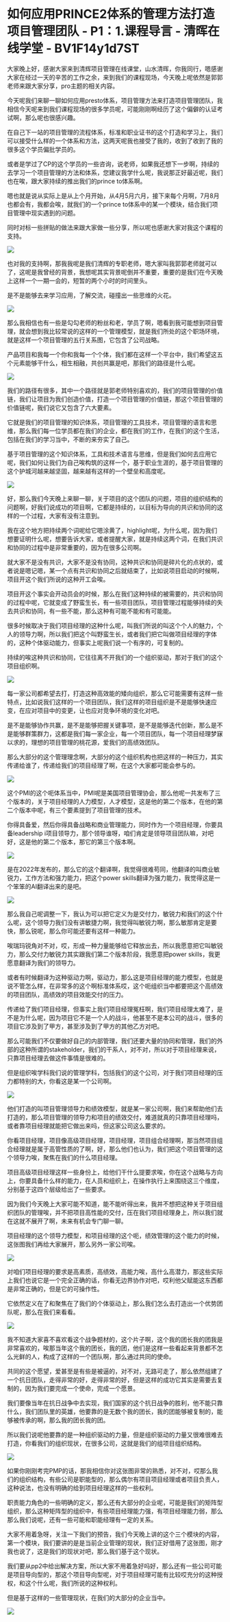 # 如何应用PRINCE2体系的管理方法打造项目管理团队 - P1：1.课程导言 - 清晖在线学堂 - BV1F14y1d7ST

大家晚上好，感谢大家来到清辉项目管理在线课堂，山水清晖，你我同行，嗯感谢大家在经过一天的辛苦的工作之余，来到我们的课程现场，今天晚上呢依然是郭郭老师来跟大家分享，pro主题的相关内容。

今天呢我们来聊一聊如何应用presto体系，项目管理方法来打造项目管理团队，我相信今天呢来到我们课程现场的很多学员呢，可能刚刚啊经历了这个偏僻的认证考试啊，那么呢也很感兴趣。

在自己下一站的项目管理的流程体系，标准和职业证书的这个打造和学习上，我们可以接受什么样的一个体系和方法，这两天呢我也接受了我的，收到了收到了我的很多这个学员偏批学员的。

或者是学过了CP的这个学员的一些咨询，说老师，如果我还想下一步啊，持续的去学习一个项目管理的方法和体系，您建议我学什么呢，我说那正好最近呢，我们也在唉，跟大家持续的推出我们的prince to体系啊。

嗯也就是说从实际上是从上个月开始，从4月5月六月，接下来每个月啊，7月8月也都会有，我都会唉，就我们的一个prince to体系中的某一个模块，结合我们项目管理中现实遇到的问题。

同时对标一些拼贴的做法来跟大家做一些分享，所以呢也感谢大家对我这个课程的支持。

![](img/8614d628b36e009ab9baf5b297b70f87_1.png)

也对我的支持啊，那我我呢是我们清辉的专职老师，嗯大家叫我郭郭老师就可以了，这呢是我曾经的背景，我想呢其实背景呢倒并不重要，重要的是我们在今天晚上这样一个一期一会的，短暂的两个小时的时间里头。

是不是能够去来学习应用，了解交流，碰撞出一些思维的火花。

![](img/8614d628b36e009ab9baf5b297b70f87_3.png)

那么我相信也有一些是勾勾老师的粉丝和老，学员了啊，嗯看到我可能想到项目管理，就会想到我比较常说的这样的一个管理模型，就是我们所处的这个职场环境，就是这样一个项目管理的五行关系图，它包含了公司战略。

产品项目和我每一个你和我每一个个体，我们都在这样一个平台中，我们希望这五个元素能够干什么，相生相融，共创共赢是吧，那我们的路径是什么呢。



![](img/8614d628b36e009ab9baf5b297b70f87_5.png)

我们的路径有很多，其中一个路径就是郭老师特别喜欢的，我们的项目管理的价值链，我们让项目为我们创造价值，打造一个项目管理的价值链，那这个项目管理的价值链呢，我们说它又包含了六大要素。

它就是我们的项目管理的知识体系，项目管理的工具技术，项目管理的语言和思维，那么我们每一位学员都在我们的企业，都在我们的工作，在我们的这个生活，包括在我们的学习当中，不断的来夯实了自己。

基于项目管理的这个知识体系，工具和技术语言与思维，但是我们如何去应用它呢，我们如何让我们为自己唉构筑的这样一个，基于职业生涯的，基于项目管理的这个护城河越来越坚固，越来越有这样的一个壁垒和高度呢。



![](img/8614d628b36e009ab9baf5b297b70f87_7.png)

好，那么我们今天晚上来聊一聊，关于项目的这个团队的问题，项目的组织结构的问题啊，好我们说成功的项目啊，它都是持续的，以目标为导向的共识和协同的这样的一个过程，大家有没有注意到。

我在这个地方把持续两个词呢给它嗯涂黄了，highlight呢，为什么呢，因为我们想要证明什么呢，想要告诉大家，或者提醒大家，就是持续这两个词，在我们共识和协同的过程中是非常重要的，因为在很多公司啊。

就大家不是没有共识，大家不是没有协同，这种共识和协同是碎片化的点状的，或者说是嗯记嗯，某一个点有共识和协同之后就结束了，比如说项目启动的时候啊，项目开这个我们所说的这种开工会唉。

项目开这个事实会开动员会的时候，那么在我们这种持续的被需要的，共识和协同的过程中呢，它就变成了野蛮生长，有一些项目团队，项目管理过程能够持续的失去共识和协同，有一些不能，那么这种有可能不能和有可能能。

很多时候取决于我们项目经理的这种什么呢，叫我们所说的叫这个个人的魅力，个人的领导力啊，所以我们把这个叫野蛮生长，或者我们把它叫做项目经理的字体的，这种个体驱动能力，但事实上呢我们说一个有序的，可复制的。

持续的唉这种共识和协同，它往往离不开我们的一个组织驱动，那对于我们的这个项目组织啊。

![](img/8614d628b36e009ab9baf5b297b70f87_9.png)

每一家公司都希望去打，打造这种高效能的矮向组织，那么它可能需要有这样一些特点，比如说我们这样的一个项目团队，我们这样的项目组织是不是能够快速应变，在应对项目中的变更，让也应对竞争环境的变化对吧。

是不是能够协作共赢，是不是能够把握关键事项，是不是能够迭代创新，那么是不是能够群策群力，这都是我们每一家企业，每一个项目团队，每一个项目经理梦寐以求的，理想的项目管理的桃花源，爱我们的高绩效团队。

那么大部分的这个管理理念啊，大部分的这个组织机构也把这样的一种压力，其实传递给谁了，传递给我们的项目经理了啊，在这个大家都可能会参与的。



![](img/8614d628b36e009ab9baf5b297b70f87_11.png)

这个PMI的这个呃体系当中，PMI呢是美国项目管理协会，那么他呢一共发布了三个版本的，关于项目经理的人力模型，人才模型，这是他的第二个版本，在他的第二个版本中呢，有三个要素提到了项目管理的技术。

你得具备爱，然后你得具备战略和商业管理能力，同时作为一个项目经理，你要具备leadership i项目领导力，那个领导谁呀，咱们肯定是领导项目团队嘛，对吧好，这是他的第二个版本，那它的第三个版本啊。



![](img/8614d628b36e009ab9baf5b297b70f87_13.png)

是在2022年发布的，那么它的这个翻译啊，我觉得很难苟同，他翻译的叫商业敏锐力，工作方法和强力能力，把这个power skills翻译为强力能力，我觉得这是一个笨笨的AI翻译出来的是吧。



![](img/8614d628b36e009ab9baf5b297b70f87_15.png)

那么我自己呢调整一下，我认为可以把它定义为是交付力，敏锐力和我们的这个什么呢，这个领导力我们没有讲敏捷力啊，我觉得叫敏锐力啊，那么敏那肯定是要快，那么锐呢，那么你可能还要有这样一种能力。

唉瑞玛锐角对不对，哎，形成一种力量能够给它释放出去，所以我愿意把它叫敏锐力，那么交付力敏锐力其实跟我们第二个版本阶段，我愿意把power skills，我更愿意翻译为我们的领导力。

或者有时候翻译为这种驱动力啊，驱动力，那么这是项目经理的能力模型，也就是说不管怎么样，在非常多的这个啊标准体系哎，这个呃组织当中都要把这个高绩效的项目团队，高绩效的项目效能交付的压力。

传递给了我们项目经理，但事实上我们项目经理冤枉啊，我们项目经理太难了，是不是为什么呢，因为项目它不是一个人的战斗，他甚至不是本公司的战斗，很多的项目它涉及到了甲方，甚至涉及到了甲方的其他乙方对吧。

那么可能我们不仅要做好自己的内部管理，我们还要大量的协同和管理，我们的外部的这种所谓的stakeholder，我们的干系人，对不对，所以对于项目经理来说，只靠项目经理去做这件事情是很难的。

但是组织唉学科我们说的管理学科，包括我们的这个公司，对于我们项目经理的压力都特别的大，你看这是某一个公司啊。



![](img/8614d628b36e009ab9baf5b297b70f87_17.png)

他们打造的叫项目管理领导力和绩效模型，就是某一家公司啊，我们来帮助他们去打造的，那么项目管理的领导力和项目的绩效交付，难道就真的只靠项目经理吗，或者靠项目经理就能把它做出来吗，但这家公司这么要求的。

你看项目经理，项目像高级项目经理，项目经理，项目组合经理啊，那当然项目组合经理就是属于高管性质的了啊，好，那么他们也认为，我们把这个项目管理的这个领导力唉，聚焦在我们的什么项目经理。

项目高级项目经理这样一些身份上，给他们干什么提要求唉，你在这个战略与方向上，你要具备什么样的能力，在人员和组织上，在操作执行上来围绕这三个维度，分别基于这四个层级给出了一些要求。

因为我们今天晚上大家可能不知道，能不能听得出来，我并不想把这种关于项目组织团队的管理唉，并不把项目高性能的交付，压在我们项目经理身上，所以我们就在这就不展开了啊，未来有机会专门聊一聊。

项目经理的这个领导力模型，和项目经理的这个呃，绩效管理的这个能力的时候，这张图我们再给大家展开，那么另外一家公司唉。



![](img/8614d628b36e009ab9baf5b297b70f87_19.png)

对咱们项目经理的要求是高素质，高绩效，高能力唉，高什么高潜力，那这些实际上我们也说它是一个完全正确的话，你看无边界协作对吧，哎利他父赋能这东西都是非常正确的，但是它的可操作性。

它依然定义在了和聚焦在了我们的个体驱动上，那么我们怎么去打造出一个优势团队呢，那么在我们来看看。

![](img/8614d628b36e009ab9baf5b297b70f87_21.png)

我不知道大家喜不喜欢看这个战争题材的，这个片子啊，这个我的团长我的团我是非常喜欢的，唉那当年这个我的团长，我的团，他们是这样一些看起来背景都不怎么光鲜的人，构成了这样的一个团队啊，那么通过共同的使命。

共同的这个愿望，爱甚至是有些是被逼的，对不对，无路可走了，那么依然组建了一个抗日团队，走得非常的好，走得非常的好，但是这样的成功它其实是需要去复制的，因为我们要完成一个使命，完成一个愿景。

我们要像当年在抗日战争中去实现，我们国家的这个抗日战争的胜利，他不能只靠什么，我们团队里的英雄，他要靠的是无数个我的团长，我的团能够被复制的，能够被传承的啊，那么我的团长我的团。

所以我们说呢他要靠的是一种组织驱动的力量，但是组织驱动的力量又很难很难去打造，你看我们的组织现状，在很多公司，这就是我们的组项目组织结构。



![](img/8614d628b36e009ab9baf5b297b70f87_23.png)

如果你刚刚考完PMP的话，那我相信你对这张图非常的熟悉，对不对，哎那么我们的组织结构，有些公司是职能型的，那么偶尔有项目项目经理或者项目负责人，这种说法，也没有明确的给到项目经理这样的一些权利。

职责能力角色的一些明确的定义，那么还有大部分的企业呢，可能是我们的矩阵型组织，那么这种矩阵型的组织中，有些项目经理能力强，有项目经理能力弱，那么那么我们说呢，还有一些可能和职能经理有一定的关系。

大家不用着急呀，关注一下我们的预告，我们今天晚上讲的这个三个模块的内容，第一个模块，我们要讲的是是当前企业管理的现状，我们正好借用了这张图，刚才我也说了，这是我们的现状对吧，那么我们基于这个现状。

我们要从pp2中给出解决方案，所以大家不用着急好吗好，那么还有一些公司可能是项目导向型的，那这个项目导向型呢，对于项目经理可能有比较哎充分的这种授权，和这个什么呢，我们所说的这种权利。

但是基于这样的一些管理现状，在我们的大部分的企业当中。

![](img/8614d628b36e009ab9baf5b297b70f87_25.png)